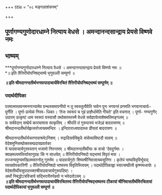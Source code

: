 +++
title = "०८ मङ्गलाशंसनम्"

+++


## पूर्णागण्यगुणोदारधाम्ने नित्याय वेधसे । अमन्दानन्दसान्द्राय प्रेयसे विष्णवे नमः

## **भाष्यम्**

***पूर्णागण्यगुणोदारधाम्ने नित्याय वेधसे । अमन्दानन्दसान्द्राय प्रेयसे विष्णवे नमः ॥  
*॥ इति तैत्तिरीयोपनिषद्भाष्ये भृगुवल्ली सम्पूर्णा ॥

**॥ इति श्रीमदानन्दतीर्थभगवत्पादाचार्यविरचितं तैत्तिरीयोपनिषद्भाष्यं सम्पूर्णम् ॥**

### **पदार्थदीपिका**

परमात्मस्तवनमननाभ्यामेव ग्रन्थस्समापनीयो न तु स्वस्तुत्यैवेति भावेन पुनः भगवन्तं प्रणमति भगवानाचार्यः- पूर्णेति । पूर्णाः प्रत्येकं निरव- धिकाः। ‘तेजः स्वरूपं च गृहं प्राज्ञैर्धामेति गीयते' इति वचनात् । पूर्णा- गण्यगुणैर् उदारम् उत्कृष्टं धाम स्वरूपं यस्यासौ तथोक्तस्तस्मै वेधसे सर्वज्ञायेत्यशेषमतिमङ्गलम् ॥  
यः सर्ववेदान् सम्प्रेर्य कारयामास सत्कृतिम् । श्रीपतिं तं गुरूपास्यं भजेऽहं बादरायणम् ॥ श्रीमदानन्दतीर्थार्यहृत्सरोजाख्यमन्दिरः । इन्दिराराध्यपादाब्जः प्रीयतां बादरायणः ॥

श्रीमदानन्दतीर्थार्यचरणावाश्रयेऽनिशम् । रुद्रादिसर्वविबुधैः संसेव्याविष्टदौ सताम् ॥ वेदेशमुनिसम्प्रोक्तसम्प्रदायप्रवर्तका   
ये यादवाचार्यगुरवस्तान् भजामो निरन्तरम् ॥ श्रीमदानन्दतीर्थीयाः क वाचो 'देवदुर्गमाः । क्वाहमल्पमतिर्व्यासानुग्रहः किं न साधयेत् ॥ तैत्तिरीयोपनिषदो यद्भाष्यं विवृतं मया । तज्जन्यपुण्यमखिलमवाप्नोतु गुरुर्मम ॥ यादवार्यगुरोः शिष्यश्रीनिवासाख्यसूरिणा । कृतेयं भाष्यविवृविर्भूयाद् व्याख्योपकारिणी ॥ तैत्तिरीयोपनिषदो भाष्यस्य विवृतिस्त्वियम् । पदार्थदीपिकाह्वा स्यात्सम्प्रीत्यै कृष्णमध्वयोः ॥ वेदेशतीर्थीयसुपादभक्तश्रीयादवाचार्यगुरूपदिष्टः ।  
अर्थो निबद्धोऽत्रविचार्य सद्भिरायैरुपेक्ष्यो न भवेदतोऽयम् ॥  
**॥ इति श्रीमदानन्दतीर्थभगवत्पादाचार्यविरचितस्य तैत्तिरीयोपनिषद्भाष्यस्य टीकायां श्रीनिवासतीर्थविरचितायां पदार्थदीपिकायां भृगुवल्ली सम्पूर्णा ॥**





